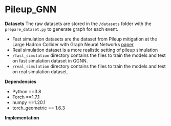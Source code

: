 # Pileup_GNN

**Datasets**
The raw datasets are stored in the `/datasets` folder with the `prepare_dataset.py` to generate graph for each event.
- Fast simulation datasets are the dataset from Pileup mitigation at the Large Hadron Collider
with Graph Neural Networks [paper](https://arxiv.org/pdf/1810.07988.pdf)
- Real simulation dataset is a more realistic setting of pileup simulation
- `/fast_simulation` directory contains the files to train the models and test on fast simulation dataset in GGNN.
- `/real_simulation` directory contains the files to train the models and test on real simulation dataset. 

**Dependencies**
- Python ==3.8
- Torch  ==1.7.1
- numpy ==1.20.1
- torch_geometric == 1.6.3

**Implementation**


